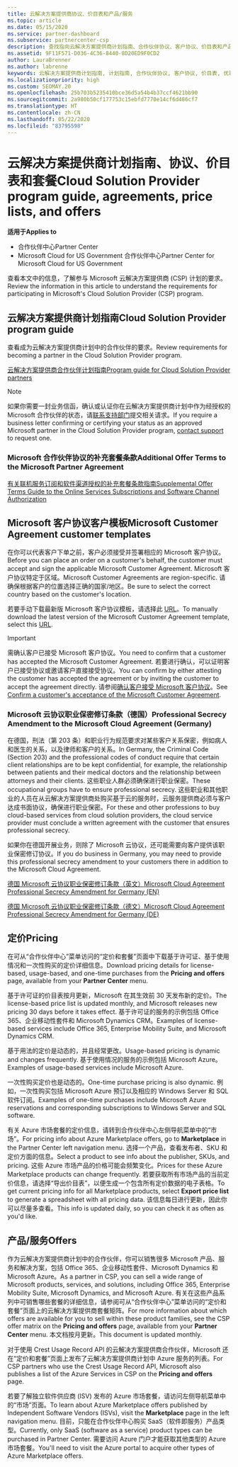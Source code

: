 ```yaml
---
title: 云解决方案提供商协议、价目表和产品/服务
ms.topic: article
ms.date: 05/15/2020
ms.service: partner-dashboard
ms.subservice: partnercenter-csp
description: 查找指向云解决方案提供商计划指南、合作伙伴协议、客户协议、价目表和产品/服务的链接。
ms.assetid: 9F11F571-D036-4C36-8440-8D20ED9F0CD2
author: LauraBrenner
ms.author: labrenne
keywords: 云解决方案提供商计划指南, 计划指南, 合作伙伴协议, 客户协议, 价目表, 优惠
ms.localizationpriority: high
ms.custom: SEOMAY.20
ms.openlocfilehash: 25b703b5235410bce36d5a54b4b37ccf4621bb90
ms.sourcegitcommit: 2a980b50cf177753c15ebfd7770e14cf6d486cf7
ms.translationtype: HT
ms.contentlocale: zh-CN
ms.lasthandoff: 05/22/2020
ms.locfileid: "83795598"
---
```

# <a name="cloud-solution-provider-program-guide-agreements-price-lists-and-offers"></a><span data-ttu-id="9e571-104">云解决方案提供商计划指南、协议、价目表和套餐</span><span class="sxs-lookup"><span data-stu-id="9e571-104">Cloud Solution Provider program guide, agreements, price lists, and offers</span></span>

<span data-ttu-id="9e571-105">**适用于**</span><span class="sxs-lookup"><span data-stu-id="9e571-105">**Applies to**</span></span>

- <span data-ttu-id="9e571-106">合作伙伴中心</span><span class="sxs-lookup"><span data-stu-id="9e571-106">Partner Center</span></span>
- <span data-ttu-id="9e571-107">Microsoft Cloud for US Government 合作伙伴中心</span><span class="sxs-lookup"><span data-stu-id="9e571-107">Partner Center for Microsoft Cloud for US Government</span></span>


<span data-ttu-id="9e571-108">查看本文中的信息，了解参与 Microsoft 云解决方案提供商 (CSP) 计划的要求。</span><span class="sxs-lookup"><span data-stu-id="9e571-108">Review the information in this article to understand the requirements for participating in Microsoft's Cloud Solution Provider (CSP) program.</span></span>

## <a name="cloud-solution-provider-program-guide"></a><span data-ttu-id="9e571-109">云解决方案提供商计划指南</span><span class="sxs-lookup"><span data-stu-id="9e571-109">Cloud Solution Provider program guide</span></span>

<span data-ttu-id="9e571-110">查看成为云解决方案提供商计划中的合作伙伴的要求。</span><span class="sxs-lookup"><span data-stu-id="9e571-110">Review requirements for becoming a partner in the Cloud Solution Provider program.</span></span>

[<span data-ttu-id="9e571-111">云解决方案提供商合作伙伴计划指南</span><span class="sxs-lookup"><span data-stu-id="9e571-111">Program guide for Cloud Solution Provider partners</span></span>](https://go.microsoft.com/fwlink/p/?LinkId=617100)

>[!Note]
><span data-ttu-id="9e571-112">如果你需要一封业务信函，确认或认证你在云解决方案提供商计划中作为经授权的 Microsoft 合作伙伴的状态，请[联系支持部门](https://partner.microsoft.com/pcv/servicerequests/create)提交相关请求。</span><span class="sxs-lookup"><span data-stu-id="9e571-112">If you require a business letter confirming or certifying your status as an approved Microsoft partner in the Cloud Solution Provider program, [contact support](https://partner.microsoft.com/pcv/servicerequests/create) to request one.</span></span>

### <a name="additional-offer-terms-to-the-microsoft-partner-agreement"></a><span data-ttu-id="9e571-113">Microsoft 合作伙伴协议的补充套餐条款</span><span class="sxs-lookup"><span data-stu-id="9e571-113">Additional Offer Terms to the Microsoft Partner Agreement</span></span>

[<span data-ttu-id="9e571-114">有关联机服务订阅和软件渠道授权的补充套餐条款指南</span><span class="sxs-lookup"><span data-stu-id="9e571-114">Supplemental Offer Terms Guide to the Online Services Subscriptions and Software Channel Authorization</span></span>](https://query.prod.cms.rt.microsoft.com/cms/api/am/binary/RE3NOo7)

## <a name="microsoft-customer-agreement-customer-templates"></a><span data-ttu-id="9e571-115">Microsoft 客户协议客户模板</span><span class="sxs-lookup"><span data-stu-id="9e571-115">Microsoft Customer Agreement customer templates</span></span>

<span data-ttu-id="9e571-116">在你可以代表客户下单之前，客户必须接受并签署相应的 Microsoft 客户协议。</span><span class="sxs-lookup"><span data-stu-id="9e571-116">Before you can place an order on a customer's behalf, the customer must accept and sign the applicable Microsoft Customer Agreement.</span></span> <span data-ttu-id="9e571-117">Microsoft 客户协议特定于区域。</span><span class="sxs-lookup"><span data-stu-id="9e571-117">Microsoft Customer Agreements are region-specific.</span></span> <span data-ttu-id="9e571-118">请确保根据客户的位置选择正确的国家/地区。</span><span class="sxs-lookup"><span data-stu-id="9e571-118">Be sure to select the correct country based on the customer's location.</span></span>

<span data-ttu-id="9e571-119">若要手动下载最新版 Microsoft 客户协议模板，请选择此 [URL](https://aka.ms/customeragreement)。</span><span class="sxs-lookup"><span data-stu-id="9e571-119">To manually download the latest version of the Microsoft Customer Agreement template, select this [URL](https://aka.ms/customeragreement).</span></span>

>[!IMPORTANT]
><span data-ttu-id="9e571-120">需确认客户已接受 Microsoft 客户协议。</span><span class="sxs-lookup"><span data-stu-id="9e571-120">You need to confirm that a customer has accepted the Microsoft Customer Agreement.</span></span> <span data-ttu-id="9e571-121">若要进行确认，可以证明客户已接受协议或邀请客户直接接受协议。</span><span class="sxs-lookup"><span data-stu-id="9e571-121">You can confirm by either attesting the customer has accepted the agreement or by inviting the customer to accept the agreement directly.</span></span> <span data-ttu-id="9e571-122">请参阅[确认客户接受 Microsoft 客户协议](confirm-customer-agreement.md)。</span><span class="sxs-lookup"><span data-stu-id="9e571-122">See [Confirm a customer's acceptance of the Microsoft Customer Agreement](confirm-customer-agreement.md).</span></span>

### <a name="professional-secrecy-amendment-to-the-microsoft-cloud-agreement-germany"></a><span data-ttu-id="9e571-123">Microsoft 云协议职业保密修订条款（德国）</span><span class="sxs-lookup"><span data-stu-id="9e571-123">Professional Secrecy Amendment to the Microsoft Cloud Agreement (Germany)</span></span>

<span data-ttu-id="9e571-124">在德国，刑法（第 203 条）和职业行为规范要求对某些客户关系保密，例如病人和医生的关系，以及律师和客户的关系。</span><span class="sxs-lookup"><span data-stu-id="9e571-124">In Germany, the Criminal Code (Section 203) and the professional codes of conduct require that certain client relationships are to be kept confidential, for example, the relationship between patients and their medical doctors and the relationship between attorneys and their clients.</span></span> <span data-ttu-id="9e571-125">这些职业人群必须确保进行职业保密。</span><span class="sxs-lookup"><span data-stu-id="9e571-125">These occupational groups have to ensure professional secrecy.</span></span> <span data-ttu-id="9e571-126">这些职业和其他职业的人员在从云解决方案提供商处购买基于云的服务时，云服务提供商必须与客户达成书面协议，确保进行职业保密。</span><span class="sxs-lookup"><span data-stu-id="9e571-126">For these and other professions to buy cloud-based services from cloud solution providers, the cloud service provider must conclude a written agreement with the customer that ensures professional secrecy.</span></span>

<span data-ttu-id="9e571-127">如果你在德国开展业务，则除了 Microsoft 云协议，还可能需要向客户提供该职业保密修订协议。</span><span class="sxs-lookup"><span data-stu-id="9e571-127">If you do business in Germany, you may need to provide this professional secrecy amendment to your customers there in addition to the Microsoft Cloud Agreement.</span></span>

[<span data-ttu-id="9e571-128">德国 Microsoft 云协议职业保密修订条款（英文）</span><span class="sxs-lookup"><span data-stu-id="9e571-128">Microsoft Cloud Agreement Professional Secrecy Amendment for Germany (EN)</span></span>](https://go.microsoft.com/fwlink/?linkid=2030827&clcid=0x409)

[<span data-ttu-id="9e571-129">德国 Microsoft 云协议职业保密修订条款（德文）</span><span class="sxs-lookup"><span data-stu-id="9e571-129">Microsoft Cloud Agreement Professional Secrecy Amendment for Germany (DE)</span></span>](https://go.microsoft.com/fwlink/?linkid=2030827&clcid=0x407)

## <a name="pricing"></a><span data-ttu-id="9e571-130">定价</span><span class="sxs-lookup"><span data-stu-id="9e571-130">Pricing</span></span>

<span data-ttu-id="9e571-131">在可从“合作伙伴中心”菜单访问的“定价和套餐”页面中下载基于许可证、基于使用情况和一次性购买的定价详细信息。</span><span class="sxs-lookup"><span data-stu-id="9e571-131">Download pricing details for license-based, usage-based, and one-time purchases from the **Pricing and offers** page, available from your **Partner Center** menu.</span></span>

<span data-ttu-id="9e571-132">基于许可证的价目表按月更新，Microsoft 在其生效前 30 天发布新的定价。</span><span class="sxs-lookup"><span data-stu-id="9e571-132">The license-based price list is updated monthly, and Microsoft releases new pricing 30 days before it takes effect.</span></span> <span data-ttu-id="9e571-133">基于许可证的服务的示例包括 Office 365、企业移动性套件和 Microsoft Dynamics CRM。</span><span class="sxs-lookup"><span data-stu-id="9e571-133">Examples of license-based services include Office 365, Enterprise Mobility Suite, and Microsoft Dynamics CRM.</span></span> 

<span data-ttu-id="9e571-134">基于用法的定价是动态的，并且经常更改。</span><span class="sxs-lookup"><span data-stu-id="9e571-134">Usage-based pricing is dynamic and changes frequently.</span></span> <span data-ttu-id="9e571-135">基于使用情况的服务的示例包括 Microsoft Azure。</span><span class="sxs-lookup"><span data-stu-id="9e571-135">Examples of usage-based services include Microsoft Azure.</span></span>

<span data-ttu-id="9e571-136">一次性购买定价也是动态的。</span><span class="sxs-lookup"><span data-stu-id="9e571-136">One-time purchase pricing is also dynamic.</span></span> <span data-ttu-id="9e571-137">例如，一次性购买包括 Microsoft Azure 预订以及相应的 Windows Server 和 SQL 软件订阅。</span><span class="sxs-lookup"><span data-stu-id="9e571-137">Examples of one-time purchases include Microsoft Azure reservations and corresponding subscriptions to Windows Server and SQL software.</span></span>

<span data-ttu-id="9e571-138">有关 Azure 市场套餐的定价信息，请转到合作伙伴中心左侧导航菜单中的“市场”。</span><span class="sxs-lookup"><span data-stu-id="9e571-138">For pricing info about Azure Marketplace offers, go to **Marketplace** in the Partner Center left navigation menu.</span></span> <span data-ttu-id="9e571-139">选择一个产品，查看发布者、SKU 和定价方面的信息。</span><span class="sxs-lookup"><span data-stu-id="9e571-139">Select a product to see info about the publisher, SKUs, and pricing.</span></span> <span data-ttu-id="9e571-140">这些 Azure 市场产品的价格可能会频繁变化。</span><span class="sxs-lookup"><span data-stu-id="9e571-140">Prices for these Azure Marketplace products can change frequently.</span></span> <span data-ttu-id="9e571-141">若要获取所有市场产品的当前定价信息，请选择“导出价目表”，以便生成一个包含所有定价数据的电子表格。</span><span class="sxs-lookup"><span data-stu-id="9e571-141">To get current pricing info for all Marketplace products, select **Export price list** to generate a spreadsheet with all pricing data.</span></span> <span data-ttu-id="9e571-142">该信息每日进行更新，因此你可以尽量多查看。</span><span class="sxs-lookup"><span data-stu-id="9e571-142">This info is updated daily, so you can check it as often as you'd like.</span></span>

## <a name="offers"></a><span data-ttu-id="9e571-143">产品/服务</span><span class="sxs-lookup"><span data-stu-id="9e571-143">Offers</span></span>

<span data-ttu-id="9e571-144">作为云解决方案提供商计划中的合作伙伴，你可以销售很多 Microsoft 产品、服务和解决方案，包括 Office 365、企业移动性套件、Microsoft Dynamics 和 Microsoft Azure。</span><span class="sxs-lookup"><span data-stu-id="9e571-144">As a partner in CSP, you can sell a wide range of Microsoft products, services, and solutions, including Office 365, Enterprise Mobility Suite, Microsoft Dynamics, and Microsoft Azure.</span></span> <span data-ttu-id="9e571-145">有关在这些产品系列中可销售哪些套餐的详细信息，请参阅可从“合作伙伴中心”菜单访问的“定价和套餐”页面上的云解决方案提供商套餐矩阵。</span><span class="sxs-lookup"><span data-stu-id="9e571-145">For more information about which offers are available for you to sell within these product families, see the CSP offer matrix on the **Pricing and offers** page, available from your **Partner Center** menu.</span></span> <span data-ttu-id="9e571-146">本文档按月更新。</span><span class="sxs-lookup"><span data-stu-id="9e571-146">This document is updated monthly.</span></span>

<span data-ttu-id="9e571-147">对于使用 Crest Usage Record API 的云解决方案提供商合作伙伴，Microsoft 还在“定价和套餐”页面上发布了云解决方案提供商计划中 Azure 服务的列表。</span><span class="sxs-lookup"><span data-stu-id="9e571-147">For CSP partners who use the Crest Usage Record API, Microsoft also publishes a list of the Azure Services in CSP on the **Pricing and offers** page.</span></span>

<span data-ttu-id="9e571-148">若要了解独立软件供应商  (ISV) 发布的 Azure 市场套餐，请访问左侧导航菜单中的“市场”页面。</span><span class="sxs-lookup"><span data-stu-id="9e571-148">To learn about Azure Marketplace offers published by Independent Software Vendors  (ISVs), visit the **Marketplace** page in the left navigation menu.</span></span> <span data-ttu-id="9e571-149">目前，只能在合作伙伴中心购买 SaaS（软件即服务）产品类型。</span><span class="sxs-lookup"><span data-stu-id="9e571-149">Currently, only SaaS (software as a service) product types can be purchased in Partner Center.</span></span> <span data-ttu-id="9e571-150">需要访问 Azure 门户才能获取其他类型的 Azure 市场套餐。</span><span class="sxs-lookup"><span data-stu-id="9e571-150">You'll need to visit the Azure portal to acquire other types of Azure Marketplace offers.</span></span>
